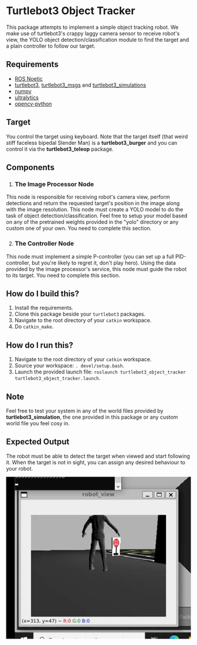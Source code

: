 # Turtlebot3 Object Tracker

This package attempts to implement a simple object tracking robot. We make use of turtlebot3's crappy laggy camera sensor to receive robot's view, the YOLO object detection/classification module to find the target and a plain controller to follow our target.

## Requirements
- [ROS Noetic](http://wiki.ros.org/noetic)
- [turtlebot3](https://github.com/ROBOTIS-GIT/turtlebot3), [turtlebot3_msgs](https://github.com/ROBOTIS-GIT/turtlebot3_msgs) and [turtlebot3_simulations](https://github.com/ROBOTIS-GIT/turtlebot3_simulations)
- [numpy](https://numpy.org/)
- [ultralytics](https://docs.ultralytics.com/)
- [opencv-python](https://pypi.org/project/opencv-python/)

## Target
You control the target using keyboard. Note that the target itself (that weird stiff faceless bipedal Slender Man) is a **turtlebot3_burger** and you can control it via the **turtlebot3_teleop** package.

## Components
1. ### The Image Processor Node
This node is responsible for receiving robot's camera view, perform detections and return the requested target's position in the image along with the image resolution.
This node must create a YOLO model to do the task of object detection/classification. Feel free to setup your model based on any of the pretrained weights provided in the "yolo" directory or any custom one of your own.
You need to complete this section.

2. ### The Controller Node
This node must implement a simple P-controller (you can set up a full PID-controller, but you're likely to regret it, don't play hero). Using the data provided by the image processor's service, this node must guide the robot to its target.
You need to complete this section.

## How do I build this?
1. Install the requirements.
2. Clone this package beside your `turtlebot3` packages.
3. Navigate to the root directory of your `catkin` workspace.
4. Do `catkin_make`.

## How do I run this?
1. Navigate to the root directory of your `catkin` workspace.
2. Source your workspace: ```. devel/setup.bash```.
3. Launch the provided launch file: ```roslaunch turtlebot3_object_tracker turtlebot3_object_tracker.launch```.

## Note
Feel free to test your system in any of the world files provided by **turtlebot3_simulation**, the one provided in this package or any custom world file you feel cosy in.

## Expected Output
The robot must be able to detect the target when viewed and start following it. When the target is not in sight, you can assign any desired behaviour to your robot.

![Robot View](./assets/ezgif-1-80f7319f72.gif)
